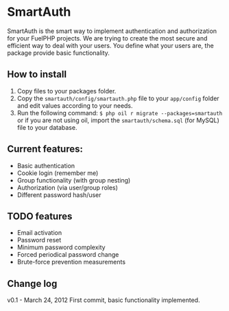 # SmartAuth
SmartAuth is the smart way to implement authentication and authorization for your FuelPHP projects.
We are trying to create the most secure and efficient way to deal with your users.
You define what your users are, the package provide basic functionality.

## How to install
1. Copy files to your packages folder.
2. Copy the `smartauth/config/smartauth.php` file to your `app/config` folder and edit values according to your needs.
3. Run the following command:
`$ php oil r migrate --packages=smartauth`
or if you are not using oil, import the `smartauth/schema.sql` (for MySQL) file to your database.

## Current features:
* Basic authentication
* Cookie login (remember me)
* Group functionality (with group nesting)
* Authorization (via user/group roles)
* Different password hash/user

## TODO features
* Email activation
* Password reset
* Minimum password complexity
* Forced periodical password change
* Brute-force prevention measurements

## Change log
v0.1 - March 24, 2012
First commit, basic functionality implemented.


